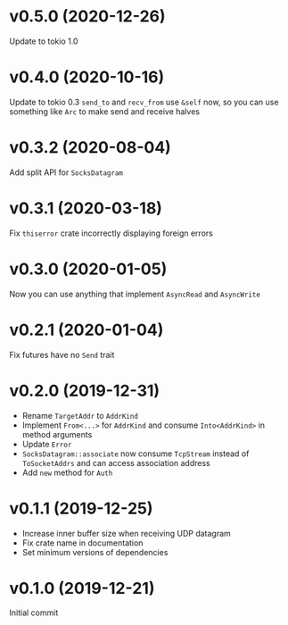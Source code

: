 # v0.5.0 (2020-12-26)
Update to tokio 1.0

# v0.4.0 (2020-10-16)
Update to tokio 0.3
`send_to` and `recv_from` use `&self` now, so you can use something like `Arc` to make send and receive halves

# v0.3.2 (2020-08-04)
Add split API for `SocksDatagram`

# v0.3.1 (2020-03-18)
Fix `thiserror` crate incorrectly displaying foreign errors

# v0.3.0 (2020-01-05)
Now you can use anything that implement `AsyncRead` and `AsyncWrite`

# v0.2.1 (2020-01-04)
Fix futures have no `Send` trait

# v0.2.0 (2019-12-31)
* Rename `TargetAddr` to `AddrKind`
* Implement `From<...>` for `AddrKind` and consume `Into<AddrKind>` in method arguments
* Update `Error`
* `SocksDatagram::associate` now consume `TcpStream` instead of `ToSocketAddrs` and can access association address
* Add `new` method for `Auth`

# v0.1.1 (2019-12-25)
* Increase inner buffer size when receiving UDP datagram
* Fix crate name in documentation
* Set minimum versions of dependencies

# v0.1.0 (2019-12-21)
Initial commit
